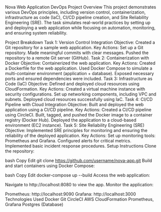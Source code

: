 Nova Web Application DevOps Project
Overview
This project demonstrates various DevOps principles, including version control, containerization, infrastructure as code (IaC), 
CI/CD pipeline creation, and Site Reliability Engineering (SRE). 
The task simulates real-world practices by setting up and deploying a web application while focusing on automation, monitoring, and ensuring system reliability.

Project Breakdown
Task 1: Version Control Integration
Objective: Created a Git repository for a sample web application.
Key Actions:
Set up a Git repository.
Made meaningful commits with clear messages.
Pushed the repository to a remote Git server (GitHub).
Task 2: Containerization with Docker
Objective: Containerized the web application.
Key Actions:
Created a Dockerfile for the web application.
Used Docker Compose to simulate a multi-container environment (application + database).
Exposed necessary ports and ensured dependencies were included.
Task 3: Infrastructure as Code (IaC)
Objective: Defined and deployed cloud resources using CloudFormation.
Key Actions:
Created a virtual machine instance with security configurations.
Set up networking components, including VPC and subnets.
Deployed cloud resources successfully using IaC.
Task 4: CI/CD Pipeline with Cloud Integration
Objective: Built and deployed the web application using a CI/CD pipeline.
Key Actions:
Created a CI/CD pipeline using CircleCI.
Built, tagged, and pushed the Docker image to a container registry (Docker Hub).
Deployed the application to a cloud-based environment (EC2 instance).
Task 5: Site Reliability Engineering (SRE)
Objective: Implemented SRE principles for monitoring and ensuring the reliability of the deployed application.
Key Actions:
Set up monitoring tools: Prometheus and Grafana.
Configured alerts for critical metrics.
Implemented basic incident response procedures.
Setup Instructions
Clone the repository:

bash
Copy
Edit
git clone https://github.com/username/nova-app.git
Build and start containers using Docker Compose:

bash
Copy
Edit
docker-compose up --build
Access the web application:

Navigate to http://localhost:8080 to view the app.
Monitor the application:

Prometheus: http://localhost:9090
Grafana: http://localhost:3000
Technologies Used
Docker
Git
CircleCI
AWS CloudFormation
Prometheus, Grafana
Postgres (Database)
